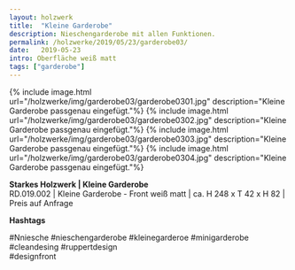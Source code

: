 ```yaml
---
layout: holzwerk
title:  "Kleine Garderobe"
description: Nieschengarderobe mit allen Funktionen.
permalink: /holzwerke/2019/05/23/garderobe03/
date:   2019-05-23
intro: Oberfläche weiß matt
tags: ["garderobe"]
---
```



{% include image.html url="/holzwerke/img/garderobe03/garderobe0301.jpg" description="Kleine Garderobe passgenau eingefügt."%}
{% include image.html url="/holzwerke/img/garderobe03/garderobe0302.jpg" description="Kleine Garderobe passgenau eingefügt."%}
{% include image.html url="/holzwerke/img/garderobe03/garderobe0303.jpg" description="Kleine Garderobe passgenau eingefügt."%}
{% include image.html url="/holzwerke/img/garderobe03/garderobe0304.jpg" description="Kleine Garderobe passgenau eingefügt."%}



**Starkes Holzwerk \| Kleine Garderobe**    
RD.019.002  \| 	Kleine Garderobe - Front weiß matt \| ca. H 248 x T 42 x H 82 \| Preis auf Anfrage


**Hashtags**

#Nniesche 
#nieschengarderobe 
#kleinegarderoe
#minigarderobe  
#cleandesing 
#ruppertdesign  
#designfront
